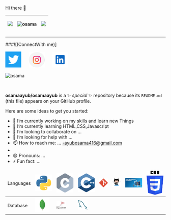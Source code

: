 <p> Hi there 👋</p>

<table>
<thead>
<th>
  
<img src="https://github-readme-streak-stats.herokuapp.com/?user=osamaayub&theme=tokyonight"></th>
<th><img align="center" src="https://github-readme-stats.vercel.app/api/top-langs/?username=osamaayub&layout=compact&theme=tokyonight" alt="osama" /></th>
  <th><img src="https://github-readme-stats.vercel.app/api?username=osamaayub&theme=tokyonight"></th>
  
</thead>
</table>
<hr>

 ###![(ConnectWith me)]
 <thead>

 <a href="https://www.twitter.com/in/osamaayub9/"><img src="assets/twitter.png" width="50px;"></a> &nbsp;&nbsp;&nbsp;&nbsp;
 <a href="https://www.instagram.com/ayub.683/"><img src="assets/insta.png" width="50px;"></a> &nbsp;&nbsp;&nbsp;&nbsp;
<a href="https://www.linkedin.com/in/osama-ayub-9aba58175/"><img src="assets/linkdln.png" width="50px;"></a> &nbsp;&nbsp;&nbsp;&nbsp;
<p> <img src="https://komarev.com/ghpvc/?username=osamaayub" alt="osama" /> </p>
<br>

<table>

  <thead>
    <td>Languages</td>
    <td><img src="Skills/vscode-icons_file-type-python.png" width="60px;"></td>
    <td><img src="Skills/logos_c.png" width="60px;"></td>
    <td><img src="Skills/logos_c-plusplus.png" width="60px;"></td>
     <td><img src="Skills/logos_git-icon.png" width="30px;"></td>
    <td><img src="Skills/logos_github-octocat.png" width="30px;"></td>
    <td><img src="Skills/Assembly.jpg" width="60px;"></td>
    <td><img src="Skills/css.png" width="60px;"></td>
     </thead>

  <tr>
    <td>Database</td>
    <td><img src="Skills/vscode-icons_file-type-mongo.png" width="45px;"></td>
     <td><img src="Skills/Sql.png" width="30px;"></td>
     <td><img src="Skills/logos_mysql.png" width="30px;"></td>
  </tr>
  
**osamaayub/osamaayub** is a ✨ _special_ ✨ repository because its `README.md` (this file) appears on your GitHub profile.

Here are some ideas to get you started:

- 🔭 I’m currently working on my skills and learn new Things
- 🌱 I’m currently learning HTML,CSS,Javascript
- 👯 I’m looking to collaborate on ...
- 🤔 I’m looking for help with ...
- 📫 How to reach me: ...
-ayubosama416@gmail.com
- 
- 😄 Pronouns: ...
- ⚡ Fun fact: ...




